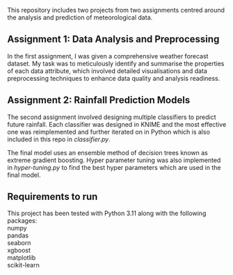 This repository includes two projects from two assignments centred around the analysis and prediction of meteorological data.

## Assignment 1: Data Analysis and Preprocessing
In the first assignment, I was given a comprehensive weather forecast dataset. My task was to meticulously identify and summarise the properties of each data attribute, which involved detailed visualisations and data preprocessing techniques to enhance data quality and analysis readiness.

## Assignment 2: Rainfall Prediction Models
The second assignment involved designing multiple classifiers to predict future rainfall. Each classifier was designed in KNIME and the most effective one was reimplemented and further iterated on in Python which is also included in this repo in _classifier.py_.

The final model uses an ensemble method of decision trees known as extreme gradient boosting. Hyper parameter tuning was also implemented in _hyper-tuning.py_ to find the best hyper parameters which are used in the final model.

## Requirements to run
This project has been tested with Python 3.11 along with the following packages:  
numpy  
pandas  
seaborn  
xgboost  
matplotlib  
scikit-learn  


